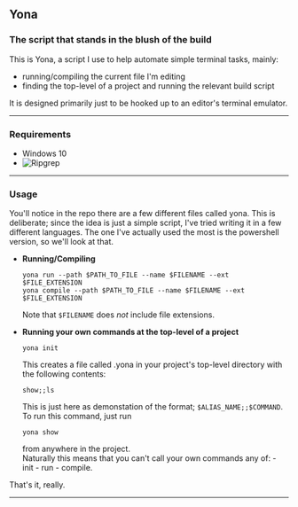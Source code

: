 ## Yona
### The script that stands in the blush of the build

This is Yona, a script I use to help automate simple terminal tasks, mainly:
- running/compiling the current file I'm editing
- finding the top-level of a project and running the relevant build script

It is designed primarily just to be hooked up to an editor's terminal emulator.

---

### Requirements

- Windows 10
- ![Ripgrep](https://github.com/BurntSushi/ripgrep)

---

### Usage

You'll notice in the repo there are a few different files called yona. This is
deliberate; since the idea is just a simple script, I've tried writing it in a
few different languages. The one I've actually used the most is the powershell
version, so we'll look at that.

- **Running/Compiling**
	```
	yona run --path $PATH_TO_FILE --name $FILENAME --ext $FILE_EXTENSION
	yona compile --path $PATH_TO_FILE --name $FILENAME --ext $FILE_EXTENSION
	```
	Note that `$FILENAME` does *not* include file extensions.

- **Running your own commands at the top-level of a project**
	```
	yona init
	```
	This creates a file called .yona in your project's top-level directory 
	with the following contents:
	```
	show;;ls
	```
	This is just here as demonstation of the format; `$ALIAS_NAME;;$COMMAND`.
	To run this command, just run
	```
	yona show
	```
	from anywhere in the project.<br/>
	Naturally this means that you can't call your own commands any of:
		- init
		- run
		- compile.

That's it, really.

---
